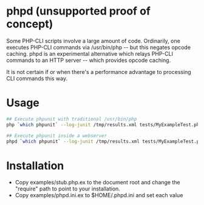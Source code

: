 phpd (unsupported proof of concept)
===================================

Some PHP-CLI scripts involve a large amount of code. Ordinarily, one
executes PHP-CLI commands via /usr/bin/php -- but this negates opcode
caching.  phpd is an experimental alternative which relays PHP-CLI commands
to an HTTP server -- which provides opcode caching.

It is not certain if or when there's a performance advantage to processing
CLI commands this way.

Usage
=====

```bash
## Execute phpunit with traditional /usr/bin/php
php `which phpunit` --log-junit /tmp/results.xml tests/MyExampleTest.php

## Execute phpunit inside a webserver
phpd `which phpunit` --log-junit /tmp/results.xml tests/MyExampleTest.php
```

Installation
============

 - Copy examples/stub.php.ex to the document root and change the "require" path to point to your installation.
 - Copy examples/phpd.ini.ex to $HOME/.phpd.ini and set each value
